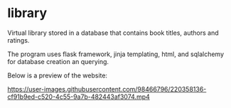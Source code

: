 # library
Virtual library stored in a database that contains book titles, authors and ratings.

The program uses flask framework, jinja templating, html, and sqlalchemy for database creation an querying.

Below is a preview of the website:



https://user-images.githubusercontent.com/98466796/220358136-cf91b9ed-c520-4c55-9a7b-482443af3074.mp4

